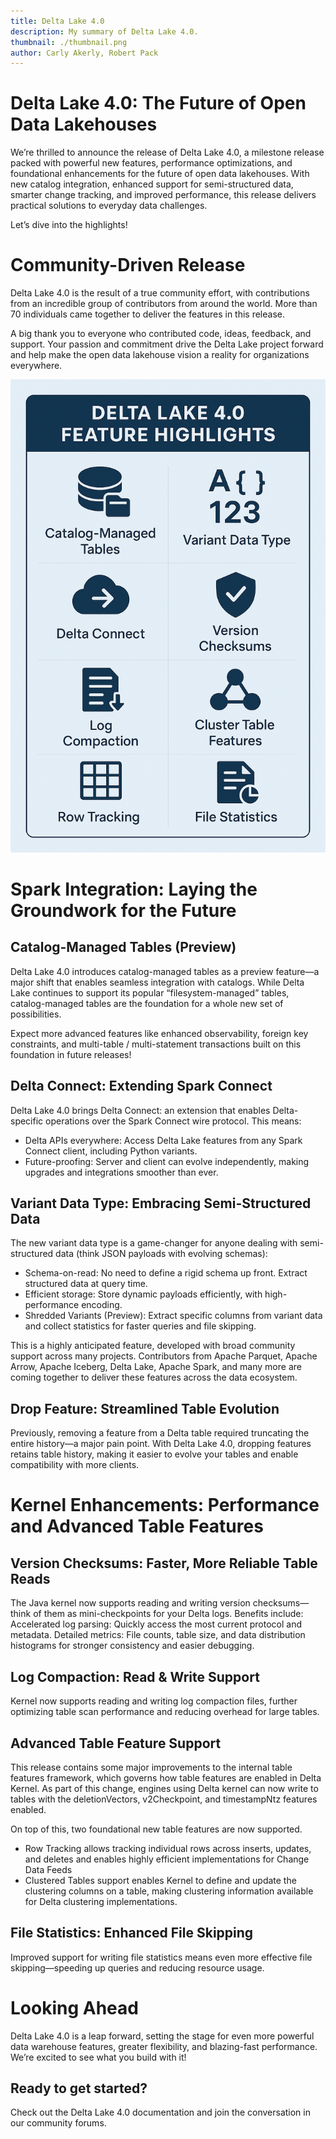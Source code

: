```yaml
---
title: Delta Lake 4.0
description: My summary of Delta Lake 4.0.
thumbnail: ./thumbnail.png
author: Carly Akerly, Robert Pack
---
```


# Delta Lake 4.0: The Future of Open Data Lakehouses
We’re thrilled to announce the release of Delta Lake 4.0, a milestone release packed with powerful new features, performance optimizations, and foundational enhancements for the future of open data lakehouses. With new catalog integration, enhanced support for semi-structured data, smarter change tracking, and improved performance, this release delivers practical solutions to everyday data challenges. 

Let’s dive into the highlights!

# Community-Driven Release
Delta Lake 4.0 is the result of a true community effort, with contributions from an incredible group of contributors from around the world. More than 70 individuals came together to deliver the features in this release.

A big thank you to everyone who contributed code, ideas, feedback, and support. Your passion and commitment drive the Delta Lake project forward and help make the open data lakehouse vision a reality for organizations everywhere.

![Delta Lake 4.0 Features](./delta-lake-4.0-features.png)

# Spark Integration: Laying the Groundwork for the Future

## Catalog-Managed Tables (Preview)
Delta Lake 4.0 introduces catalog-managed tables as a preview feature—a major shift that enables seamless integration with catalogs. While Delta Lake continues to support its popular “filesystem-managed” tables, catalog-managed tables are the foundation for  a whole new set of possibilities.

Expect more advanced features like enhanced observability, foreign key constraints, and multi-table / multi-statement transactions built on this foundation in future releases!

## Delta Connect: Extending Spark Connect
Delta Lake 4.0 brings Delta Connect: an extension that enables Delta-specific operations over the Spark Connect wire protocol. This means:
- Delta APIs everywhere: Access Delta Lake features from any Spark Connect client, including Python variants.
- Future-proofing: Server and client can evolve independently, making upgrades and integrations smoother than ever.

## Variant Data Type: Embracing Semi-Structured Data
The new variant data type is a game-changer for anyone dealing with semi-structured data (think JSON payloads with evolving schemas):
- Schema-on-read: No need to define a rigid schema up front. Extract structured data at query time.
- Efficient storage: Store dynamic payloads efficiently, with high-performance encoding.
- Shredded Variants (Preview): Extract specific columns from variant data and collect statistics for faster queries and file skipping.

This is a highly anticipated feature, developed with broad community support across many projects. Contributors from Apache Parquet, Apache Arrow, Apache Iceberg, Delta Lake, Apache Spark, and many more are coming together to deliver these features across the data ecosystem.

## Drop Feature: Streamlined Table Evolution
Previously, removing a feature from a Delta table required truncating the entire history—a major pain point. With Delta Lake 4.0, dropping features retains table history, making it easier to evolve your tables and enable compatibility with more clients.

# Kernel Enhancements: Performance and Advanced Table Features

## Version Checksums: Faster, More Reliable Table Reads
The Java kernel now supports reading and writing version checksums—think of them as mini-checkpoints for your Delta logs. Benefits include:
Accelerated log parsing: Quickly access the most current protocol and metadata.
Detailed metrics: File counts, table size, and data distribution histograms for stronger consistency and easier debugging.

## Log Compaction: Read & Write Support
Kernel now supports reading and writing log compaction files, further optimizing table scan performance and reducing overhead for large tables.

## Advanced Table Feature Support
This release contains some major improvements to the internal table features framework, which governs how table features are enabled in Delta Kernel. As part of this change, engines using Delta kernel can now write to tables with the deletionVectors, v2Checkpoint, and timestampNtz features enabled.

On top of this, two foundational new table features are now supported.
- Row Tracking allows tracking individual rows across inserts, updates, and deletes and enables highly efficient implementations for Change Data Feeds
- Clustered Tables support enables Kernel to define and update the clustering columns on a table, making clustering information available for Delta clustering implementations. 

## File Statistics: Enhanced File Skipping
Improved support for writing file statistics means even more effective file skipping—speeding up queries and reducing resource usage.

# Looking Ahead
Delta Lake 4.0 is a leap forward, setting the stage for even more powerful data warehouse features, greater flexibility, and blazing-fast performance. We’re excited to see what you build with it!

## Ready to get started?
Check out the Delta Lake 4.0 documentation and join the conversation in our community forums.